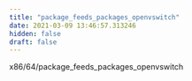 ```yaml
---
title: "package_feeds_packages_openvswitch"
date: 2021-03-09 13:46:57.313246
hidden: false
draft: false
---
```


x86/64/package_feeds_packages_openvswitch

